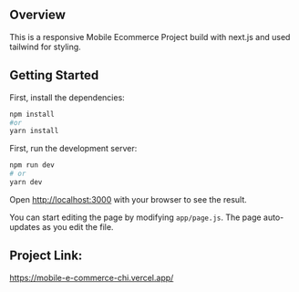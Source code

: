 ## Overview
This is a responsive Mobile Ecommerce Project build with next.js and used tailwind for styling. 
## Getting Started
First, install the dependencies:
```bash
npm install
#or
yarn install
```
First, run the development server:

```bash
npm run dev
# or
yarn dev
```

Open [http://localhost:3000](http://localhost:3000) with your browser to see the result.

You can start editing the page by modifying `app/page.js`. The page auto-updates as you edit the file.

## Project Link:
https://mobile-e-commerce-chi.vercel.app/
